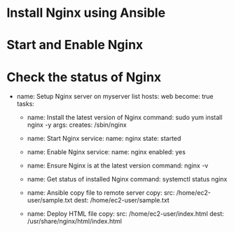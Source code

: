 # Install Nginx using Ansible
# Start and Enable Nginx
# Check the status of Nginx
- name: Setup Nginx server on myserver list
  hosts: web
  become: true
  tasks:
    - name: Install the latest version of Nginx
      command: sudo yum install nginx -y
      args:
        creates: /sbin/nginx

    - name: Start Nginx
      service:
        name: nginx
        state: started

    - name: Enable Nginx
      service:
        name: nginx
        enabled: yes

    - name: Ensure Nginx is at the latest version
      command: nginx -v

    - name: Get status of installed Nginx
      command: systemctl status nginx

    - name: Ansible copy file to remote server
      copy:
        src: /home/ec2-user/sample.txt
        dest: /home/ec2-user/sample.txt

    - name: Deploy HTML file
      copy:
        src: /home/ec2-user/index.html
        dest: /usr/share/nginx/html/index.html
